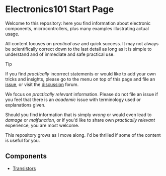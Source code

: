 # **Electronics101** Start Page

Welcome to this repository: here you find information about electronic components, microcontrollers, plus many examples illustrating actual usage.

All content focuses on *practical use* and quick success. It may not always be scientifically correct down to the last detail as long as it is simple to understand and of immediate and safe practical use.

> [!TIP]
> If you find *practically* incorrect statements or would like to add your own tricks and insights, please go to the menu on top of this page and file an [issue](/../../issues), or visit the [discussion](/../../discussions) forum.
> 
> We focus on *practically relevant* information. Please do not file an issue if you feel that there is an *academic* issue with terminology used or explanations given.
> 
> Should you find information that is simply *wrong* or would even lead to *damage* or *malfunction*, or if you'd like to share own *practically relevant* experience, you are most welcome.

This repository grows as I move along. I'd be thrilled if some of the content is useful for you.

## Components

* [Transistors](transistor)
